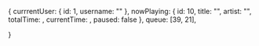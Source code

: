 
{
  currrentUser: {
    id: 1,
    username: ""
  },
  nowPlaying: {
    id: 10,
    title: "",
    artist: "",
    totalTime: ,
    currentTime: ,
    paused: false
  },
  queue: [39, 21],

}
